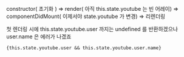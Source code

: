 constructor( 초기화 ) => render( 아직 this.state.youtube 는 빈 어레이) => componentDidMount( 이제서야 state.youtube 가 변경) => 리렌더링

첫 렌더링 시에 this.state.youtube.user 까지는 undefined 를 반환하겠으나 user.name 은 에러가 나겠죠

`{this.state.youtube.user && this.state.youtube.user.name}`
